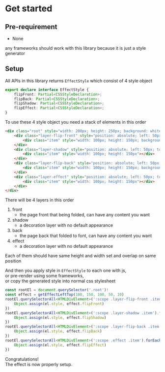 # Get started

<script setup>
import DemoSetupWithoutStyle from './components/DemoSetupWithoutStyle.vue'
import DemoSetupWithStyle from './components/DemoSetupWithStyle.vue'
</script>

## Pre-requirement

- None

any frameworks should work with this library because it is just a style generator

## Setup

All APIs in this library returns `EffectStyle` which consist of 4 style object

```typescript
export declare interface EffectStyle {
    flipFront: Partial<CSSStyleDeclaration>;
    flipBack: Partial<CSSStyleDeclaration>;
    flipShadow: Partial<CSSStyleDeclaration>;
    flipEffect: Partial<CSSStyleDeclaration>;
}
```

To use these 4 style object you need a stack of elements in this order

```html
<div class="root" style="width: 200px; height: 250px; background: white; position: relative">
    <div class="layer-flip-front" style="position: absolute; left: 50px; top: 50px; width: 100px; height: 150px;">
        <div class="item" style="width: 100px; height: 150px; background: green">Front Front Front</div>
    </div>
    <div class="layer-shadow" style="position: absolute; left: 50px; top: 50px; width: 100px; height: 150px;">
        <div class="item" style="width: 100px; height: 150px"></div>
    </div>
    <div class="layer-flip-back" style="position: absolute; left: 50px; ; top: 50px; width: 100px; height: 150px;">
        <div class="item" style="width: 100px; height: 150px; background: blue">Back Back Back</div>
    </div>
    <div class="layer-effect" style="position: absolute; left: 50px; top: 50px; width: 100px; height: 150px;">
        <div class="item" style="width: 100px; height: 150px"></div>
    </div>
</div>
```

There will be 4 layers in this order

1. front
    - the page front that being folded, can have any content you want
2. shadow
    - a decoration layer with no default appearance
3. back
    - the page back that folded to font, can have any content you want
4. effect
    - a decoration layer with no default appearance

Each of them should have same height and width set and overlap on same position

<DemoSetupWithoutStyle/>

And then you apply style in `EffectStyle` to each one with js,  
or pre-render using some frameworks,  
or copy the generated style into normal css stylesheet

```typescript
const rootEl = document.querySelector('.root')!
const effect = getEffectLeftTop(100, 150, 100, 50, 10)
rootEl.querySelectorAll<HTMLDivElement>(':scope .layer-flip-front .item').forEach(el => {
    Object.assign(el.style, effect.flipFront)
})
rootEl.querySelectorAll<HTMLDivElement>(':scope .layer-shadow .item').forEach(el => {
    Object.assign(el.style, effect.flipShadow)
})
rootEl.querySelectorAll<HTMLDivElement>(':scope .layer-flip-back .item').forEach(el => {
    Object.assign(el.style, effect.flipBack)
})
rootEl.querySelectorAll<HTMLDivElement>(':scope .effect .item').forEach(el => {
    Object.assign(el.style, effect.flipEffect)
})
```

<DemoSetupWithStyle/>

Congratulations!  
The effect is now properly setup.
